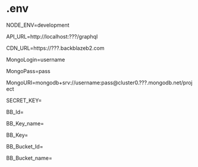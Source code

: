 # .env

NODE_ENV=development

API_URL=http://localhost:???/graphql

CDN_URL=https://???.backblazeb2.com

MongoLogin=username

MongoPass=pass

MongoURI=mongodb+srv://username:pass@cluster0.???.mongodb.net/project

SECRET_KEY=

BB_Id=

BB_Key_name=

BB_Key=

BB_Bucket_Id=

BB_Bucket_name=
